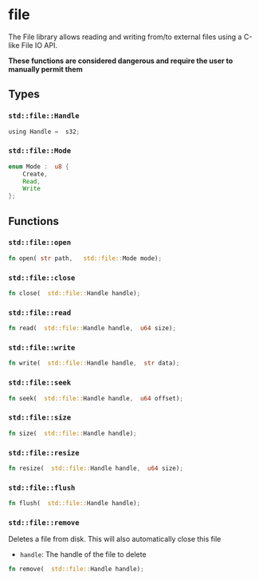 # file
The File library allows reading and writing from/to external files using
a C-like File IO API.

**These functions are considered dangerous and require the user to manually permit them**


## Types

### `std::file::Handle`

```rust
using Handle =  s32;
```
### `std::file::Mode`

```rust
enum Mode :  u8 {
    Create,
    Read,
    Write
};
```


## Functions

### `std::file::open`


```rust
fn open( str path,   std::file::Mode mode);
```
### `std::file::close`


```rust
fn close(  std::file::Handle handle);
```
### `std::file::read`


```rust
fn read(  std::file::Handle handle,  u64 size);
```
### `std::file::write`


```rust
fn write(  std::file::Handle handle,  str data);
```
### `std::file::seek`


```rust
fn seek(  std::file::Handle handle,  u64 offset);
```
### `std::file::size`


```rust
fn size(  std::file::Handle handle);
```
### `std::file::resize`


```rust
fn resize(  std::file::Handle handle,  u64 size);
```
### `std::file::flush`


```rust
fn flush(  std::file::Handle handle);
```
### `std::file::remove`

Deletes a file from disk. This will also automatically close this file
- `handle`: The handle of the file to delete


```rust
fn remove(  std::file::Handle handle);
```
